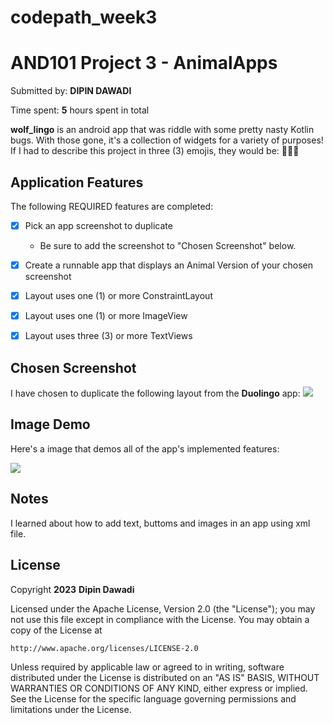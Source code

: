 # codepath_week3
# AND101 Project 3 - AnimalApps

Submitted by: **DIPIN DAWADI**

Time spent: **5** hours spent in total

**wolf_lingo** is an android app that was riddle with some pretty nasty Kotlin bugs.  With those gone, it's a collection of widgets for a variety of purposes! 
If I had to describe this project in three (3) emojis, they would be: **🎉🙌🥂**

## Application Features

The following REQUIRED features are completed:

- [x] Pick an app screenshot to duplicate
  - Be sure to add the screenshot to "Chosen Screenshot" below.
- [x] Create a runnable app that displays an Animal Version of your chosen screenshot
- [x] Layout uses one (1) or more ConstraintLayout
- [x] Layout uses one (1) or more ImageView
- [x] Layout uses three (3) or more TextViews


## Chosen Screenshot

I have chosen to duplicate the following layout from the **Duolingo** app:
<img src='https://github.com/Dipin-D/codepath_week3/assets/102004858/134b5f7b-5e40-4e5d-a1e6-7e2184d693be'/>

## Image Demo

Here's a image that demos all of the app's implemented features:

<img src='https://github.com/Dipin-D/codepath_week3/assets/102004858/2fc136ff-519a-4898-9569-8d98c0eec705'/>

## Notes

I learned about how to add text, buttoms and images in an app using xml file.
## License

Copyright **2023** **Dipin Dawadi**

Licensed under the Apache License, Version 2.0 (the "License");
you may not use this file except in compliance with the License.
You may obtain a copy of the License at

    http://www.apache.org/licenses/LICENSE-2.0

Unless required by applicable law or agreed to in writing, software
distributed under the License is distributed on an "AS IS" BASIS,
WITHOUT WARRANTIES OR CONDITIONS OF ANY KIND, either express or implied.
See the License for the specific language governing permissions and
limitations under the License.
